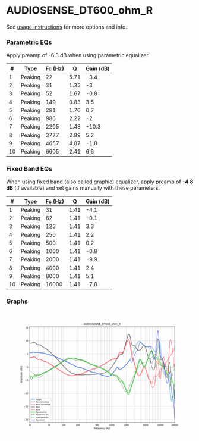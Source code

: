 # AUDIOSENSE_DT600_ohm_R
See [usage instructions](https://github.com/jaakkopasanen/AutoEq#usage) for more options and info.

### Parametric EQs
Apply preamp of -6.3 dB when using parametric equalizer.

|   # | Type    |   Fc (Hz) |    Q |   Gain (dB) |
|-----|---------|-----------|------|-------------|
|   1 | Peaking |        22 | 5.71 |        -3.4 |
|   2 | Peaking |        31 | 1.35 |        -3   |
|   3 | Peaking |        52 | 1.67 |        -0.8 |
|   4 | Peaking |       149 | 0.83 |         3.5 |
|   5 | Peaking |       291 | 1.76 |         0.7 |
|   6 | Peaking |       986 | 2.22 |        -2   |
|   7 | Peaking |      2205 | 1.48 |       -10.3 |
|   8 | Peaking |      3777 | 2.89 |         5.2 |
|   9 | Peaking |      4657 | 4.87 |        -1.8 |
|  10 | Peaking |      6605 | 2.41 |         6.6 |

### Fixed Band EQs
When using fixed band (also called graphic) equalizer, apply preamp of **-4.8 dB** (if available) and set gains manually with these parameters.

|   # | Type    |   Fc (Hz) |    Q |   Gain (dB) |
|-----|---------|-----------|------|-------------|
|   1 | Peaking |        31 | 1.41 |        -4.1 |
|   2 | Peaking |        62 | 1.41 |        -0.1 |
|   3 | Peaking |       125 | 1.41 |         3.3 |
|   4 | Peaking |       250 | 1.41 |         2.2 |
|   5 | Peaking |       500 | 1.41 |         0.2 |
|   6 | Peaking |      1000 | 1.41 |        -0.8 |
|   7 | Peaking |      2000 | 1.41 |        -9.9 |
|   8 | Peaking |      4000 | 1.41 |         2.4 |
|   9 | Peaking |      8000 | 1.41 |         5.1 |
|  10 | Peaking |     16000 | 1.41 |        -7.8 |

### Graphs
![](./AUDIOSENSE_DT600_ohm_R.png)
